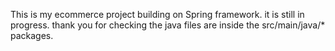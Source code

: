 This is my ecommerce project building on Spring framework. it is still in progress. thank you for checking
the java files are inside the src/main/java/* packages.
